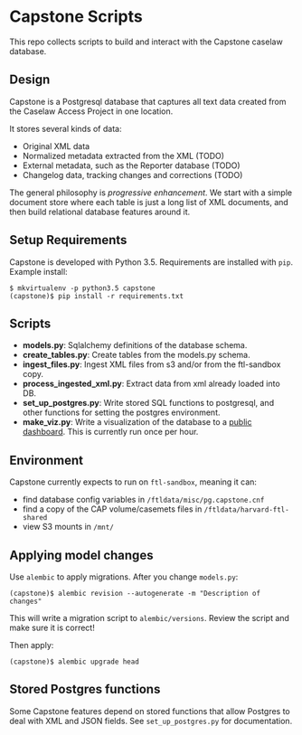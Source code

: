 Capstone Scripts
================

This repo collects scripts to build and interact with the Capstone caselaw database.

Design
------

Capstone is a Postgresql database that captures all text data created from the Caselaw Access Project
in one location.

It stores several kinds of data:

* Original XML data
* Normalized metadata extracted from the XML (TODO)
* External metadata, such as the Reporter database (TODO)
* Changelog data, tracking changes and corrections (TODO)

The general philosophy is *progressive enhancement*. We start with a simple document store where
each table is just a long list of XML documents, and then build relational database features around
it.

Setup Requirements
------------------

Capstone is developed with Python 3.5. Requirements are installed with `pip`. Example install:

    $ mkvirtualenv -p python3.5 capstone
    (capstone)$ pip install -r requirements.txt

Scripts
-------

* **models.py**: Sqlalchemy definitions of the database schema.
* **create_tables.py**: Create tables from the models.py schema.
* **ingest_files.py**: Ingest XML files from s3 and/or from the ftl-sandbox copy.
* **process_ingested_xml.py**: Extract data from xml already loaded into DB.
* **set_up_postgres.py**: Write stored SQL functions to postgresql, and other functions for setting the postgres environment.
* **make_viz.py**: Write a visualization of the database to a 
  [public dashboard](https://harvard-ftl-public.s3.amazonaws.com/capstone/capstone.html). 
  This is currently run once per hour.
    
Environment
-----------

Capstone currently expects to run on `ftl-sandbox`, meaning it can:

* find database config variables in `/ftldata/misc/pg.capstone.cnf`
* find a copy of the CAP volume/casemets files in `/ftldata/harvard-ftl-shared`
* view S3 mounts in `/mnt/`

Applying model changes
----------------------

Use `alembic` to apply migrations. After you change `models.py`:

    (capstone)$ alembic revision --autogenerate -m "Description of changes"
    
This will write a migration script to `alembic/versions`. Review the script and make sure it is correct!

Then apply:

    (capstone)$ alembic upgrade head
    
Stored Postgres functions
-------------------------

Some Capstone features depend on stored functions that allow Postgres to deal with XML and JSON fields.
See `set_up_postgres.py` for documentation.
